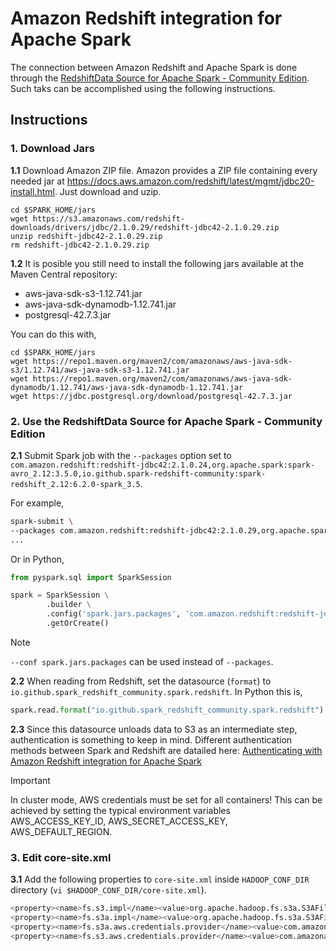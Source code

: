# Amazon Redshift integration for Apache Spark

The connection between Amazon Redshift and Apache Spark is done
through the [RedshiftData Source for Apache Spark - Community Edition](https://github.com/spark-redshift-community/spark-redshift?tab=readme-ov-file). 
Such taks can be accomplished using the following instructions.

## Instructions

### 1. Download Jars

**1.1** Download Amazon ZIP file. Amazon provides a ZIP file containing every needed jar at 
https://docs.aws.amazon.com/redshift/latest/mgmt/jdbc20-install.html.
Just download and uzip.

```
cd $SPARK_HOME/jars
wget https://s3.amazonaws.com/redshift-downloads/drivers/jdbc/2.1.0.29/redshift-jdbc42-2.1.0.29.zip
unzip redshift-jdbc42-2.1.0.29.zip
rm redshift-jdbc42-2.1.0.29.zip
```


**1.2** It is posible you still need to install the following jars available at 
the Maven Central repository:

- aws-java-sdk-s3-1.12.741.jar
- aws-java-sdk-dynamodb-1.12.741.jar
- postgresql-42.7.3.jar

You can do this with,

```
cd $SPARK_HOME/jars
wget https://repo1.maven.org/maven2/com/amazonaws/aws-java-sdk-s3/1.12.741/aws-java-sdk-s3-1.12.741.jar
wget https://repo1.maven.org/maven2/com/amazonaws/aws-java-sdk-dynamodb/1.12.741/aws-java-sdk-dynamodb-1.12.741.jar
wget https://jdbc.postgresql.org/download/postgresql-42.7.3.jar
```


### 2. Use the RedshiftData Source for Apache Spark - Community Edition
    

**2.1** Submit Spark job with the ``--packages`` option set to 
``com.amazon.redshift:redshift-jdbc42:2.1.0.24,org.apache.spark:spark-avro_2.12:3.5.0,io.github.spark-redshift-community:spark-redshift_2.12:6.2.0-spark_3.5``.

For example,

```bash
spark-submit \
--packages com.amazon.redshift:redshift-jdbc42:2.1.0.29,org.apache.spark:spark-avro_2.12:3.5.1,io.github.spark-redshift-community:spark-redshift_2.12:6.3.0-spark_3.5 \
...
```

Or in Python,

```python
from pyspark.sql import SparkSession

spark = SparkSession \
        .builder \
        .config('spark.jars.packages', 'com.amazon.redshift:redshift-jdbc42:2.1.0.29,org.apache.spark:spark-avro_2.12:3.5.1,io.github.spark-redshift-community:spark-redshift_2.12:6.3.0-spark_3.5') \
        .getOrCreate()
```


> [!NOTE]  
> `--conf spark.jars.packages` can be used instead of `--packages`.


**2.2** When reading from Redshift, set the datasource (``format``) to ``io.github.spark_redshift_community.spark.redshift``. In Python this is,
        
```python
spark.read.format("io.github.spark_redshift_community.spark.redshift")
```

**2.3** Since this datasource unloads data to S3 as an intermediate step, 
authentication is something to keep in mind. Different authentication methods between Spark and Redshift are datailed here:
[Authenticating with Amazon Redshift integration for Apache Spark](https://docs.aws.amazon.com/emr/latest/ReleaseGuide/emr-spark-redshift-auth.html)

> [!IMPORTANT] 
> In cluster mode, AWS credentials must be set for all containers! This can be 
> achieved by setting the typical environment variables AWS_ACCESS_KEY_ID, 
AWS_SECRET_ACCESS_KEY, AWS_DEFAULT_REGION.



### 3. Edit core-site.xml

**3.1** Add the following properties to ``core-site.xml`` inside `HADOOP_CONF_DIR` directory (`vi $HADOOP_CONF_DIR/core-site.xml`).

```bash
<property><name>fs.s3.impl</name><value>org.apache.hadoop.fs.s3a.S3AFileSystem</value></property>
<property><name>fs.s3a.impl</name><value>org.apache.hadoop.fs.s3a.S3AFileSystem</value></property>
<property><name>fs.s3a.aws.credentials.provider</name><value>com.amazonaws.auth.DefaultAWSCredentialsProviderChain</value></property>
<property><name>fs.s3.aws.credentials.provider</name><value>com.amazonaws.auth.DefaultAWSCredentialsProviderChain</value></property>
```
